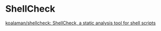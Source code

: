 # ShellCheck

[koalaman/shellcheck: ShellCheck, a static analysis tool for shell scripts](https://github.com/koalaman/shellcheck#installing)
